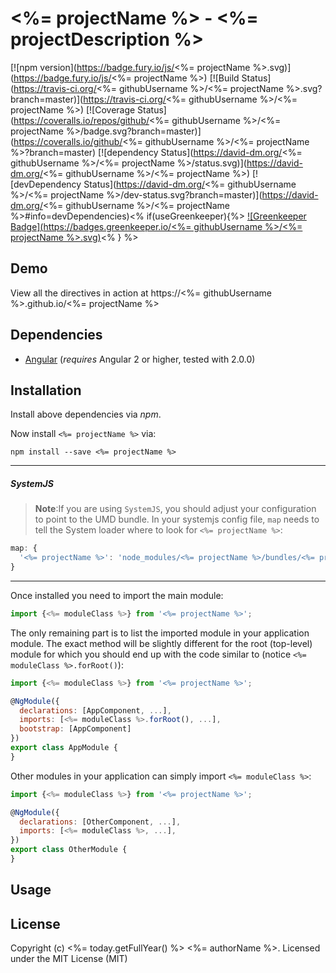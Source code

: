 # <%= projectName %> - <%= projectDescription %>

[![npm version](https://badge.fury.io/js/<%= projectName %>.svg)](https://badge.fury.io/js/<%= projectName %>)
[![Build Status](https://travis-ci.org/<%= githubUsername %>/<%= projectName %>.svg?branch=master)](https://travis-ci.org/<%= githubUsername %>/<%= projectName %>)
[![Coverage Status](https://coveralls.io/repos/github/<%= githubUsername %>/<%= projectName %>/badge.svg?branch=master)](https://coveralls.io/github/<%= githubUsername %>/<%= projectName %>?branch=master)
[![dependency Status](https://david-dm.org/<%= githubUsername %>/<%= projectName %>/status.svg)](https://david-dm.org/<%= githubUsername %>/<%= projectName %>)
[![devDependency Status](https://david-dm.org/<%= githubUsername %>/<%= projectName %>/dev-status.svg?branch=master)](https://david-dm.org/<%= githubUsername %>/<%= projectName %>#info=devDependencies)<% if(useGreenkeeper){%>
[![Greenkeeper Badge](https://badges.greenkeeper.io/<%= githubUsername %>/<%= projectName %>.svg)](https://greenkeeper.io/)<% } %>

## Demo

View all the directives in action at https://<%= githubUsername %>.github.io/<%= projectName %>

## Dependencies
* [Angular](https://angular.io) (*requires* Angular 2 or higher, tested with 2.0.0)

## Installation
Install above dependencies via *npm*. 

Now install `<%= projectName %>` via:
```shell
npm install --save <%= projectName %>
```

---
##### SystemJS
>**Note**:If you are using `SystemJS`, you should adjust your configuration to point to the UMD bundle.
In your systemjs config file, `map` needs to tell the System loader where to look for `<%= projectName %>`:
```js
map: {
  '<%= projectName %>': 'node_modules/<%= projectName %>/bundles/<%= projectName %>.umd.js',
}
```
---

Once installed you need to import the main module:
```js
import {<%= moduleClass %>} from '<%= projectName %>';
```
The only remaining part is to list the imported module in your application module. The exact method will be slightly
different for the root (top-level) module for which you should end up with the code similar to (notice `<%= moduleClass %>.forRoot()`):
```js
import {<%= moduleClass %>} from '<%= projectName %>';

@NgModule({
  declarations: [AppComponent, ...],
  imports: [<%= moduleClass %>.forRoot(), ...],  
  bootstrap: [AppComponent]
})
export class AppModule {
}
```

Other modules in your application can simply import `<%= moduleClass %>`:

```js
import {<%= moduleClass %>} from '<%= projectName %>';

@NgModule({
  declarations: [OtherComponent, ...],
  imports: [<%= moduleClass %>, ...], 
})
export class OtherModule {
}
```

## Usage



## License

Copyright (c) <%= today.getFullYear() %> <%= authorName %>. Licensed under the MIT License (MIT)

